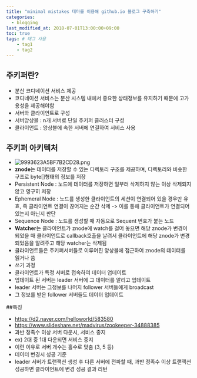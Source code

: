 ```yaml
---
title: "minimal mistakes 테마를 이용해 github.io 블로그 구축하기"
categories: 
  - blogging
last_modified_at: 2018-07-01T13:00:00+09:00
toc: true
tags: # 태그 사용
    - tag1
    - tag2
---
```

## 주키퍼란?
* 분산 코디네이션 서비스 제공
 * 코디네이션 서비스는 분산 시스템 내에서 중요한 상태정보를 유지하기 때문에 고가용성을 제공해야함
* 서버와 클라이언트로 구성
 * 서버앙상블 : n개 서버로 단일 주키퍼 클러스터 구성
 * 클라이언트 : 앙상블에 속한 서버에 연결하여 서비스 사용

## 주키퍼 아키텍처
* ![9993623A5BF7B2CD28.png](https://trello-attachments.s3.amazonaws.com/5968b395c003c26354458f18/5cfe07ce8ba8f14241f0fa94/8e115241ce4f1fd16b85d62178ed0ff0/9993623A5BF7B2CD28.png) 
* **znode**는 데이터를 저장할 수 있는 디렉토리 구조를 제공하며, 디렉토리와 비슷한 구조로 byte[]형태의 정보를 저장
 * Persistent Node : 노드에 데이터를 저장하면 일부러 삭제하지 않는 이상 삭제되지 않고 영구히 저장
 * Ephemeral Node : 노드를 생성한 클라이언트의 세션이 연결되어 있을 경우만 유효, 즉 클라이언트 연결이 끊어지는 순간 삭제 -> 이를 통해 클라이언트가 연결되어있는지 아닌지 판단
 * Sequence Node : 노드를 생성할 때 자동으로 Sequent 번호가 붙는 노드
* **Watcher**는 클라이언트가 znode에 watch를 걸어 놓으면 해당 znode가 변경이 되었을 때 클라이언트로 callback호출을 날려서 클라이언트에 해당 znode가 변경되었음을 알려주고 해당 watcher는 삭제됨 
* 클라이언트들은 주키퍼서버들로 이루어진 앙상블에 접근하여 znode의 데이터를 읽거나 씀
* 쓰기 과정
 * 클라이언트가 특정 서버로 접속하여 데이터 업데이트
 * 업데이트 된 서버는 leader 서버에 그 데이터를 알리고 업데이트
 * leader 서버는 그정보를 나머지 follower 서버들에게 broadcast
 * 그 정보를 받은 follower 서버들도 데이터 업데이트

##특징
* https://d2.naver.com/helloworld/583580
* https://www.slideshare.net/madvirus/zookeeper-34888385
* 과반 정족수 이상 서버 다운시, 서비스 중지
 * ex) 2대 중 1대 다운되면 서비스 중지
 * 이런 이유로 서버 개수는 홀수로 맞춤 (3, 5 등)
* 데이터 변경시 성공 기준
 * leader 서버가 트랜잭션 생성 후 다른 서버에 전파할 때, 과반 정족수 이상 트랜잭션 성공하면 클라이언트에 변경 성공 결과 리턴
